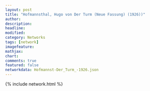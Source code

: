 ```yaml
---
layout: post
title: "Hofmannsthal, Hugo von Der Turm (Neue Fassung) (1926))"
author:
description:
headline:
modified:
category: Networks
tags: [network]
imagefeature: 
mathjax: 
chart: 
comments: true
featured: false
networkdata: Hofmannst-Der_Turm_-1926.json
---
```

{% include network.html %}
